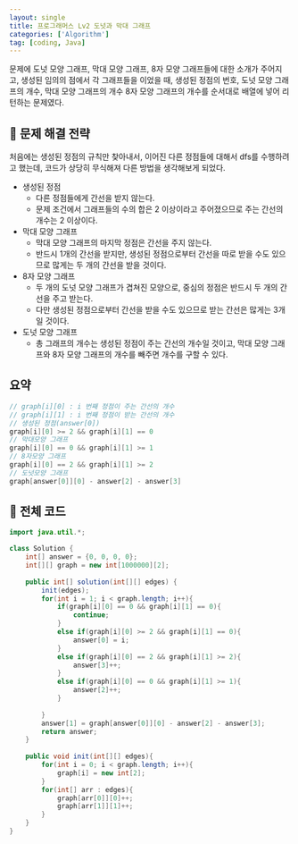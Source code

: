```yaml
---
layout: single
title: 프로그래머스 Lv2 도넛과 막대 그래프
categories: ['Algorithm']
tag: [coding, Java]
---
```




문제에 도넛 모양 그래프, 막대 모양 그래프, 8자 모양 그래프들에 대한 소개가 주어지고, 생성된 임의의 점에서 각 그래프들을 이었을 때, 생성된 정점의 번호, 도넛 모양 그래프의 개수, 막대 모양 그래프의 개수 8자 모양 그래프의 개수를 순서대로 배열에 넣어 리턴하는 문제였다.

## 📖 문제 해결 전략

처음에는 생성된 정점의 규칙만 찾아내서, 이어진 다른 정점들에 대해서 dfs를 수행하려고 했는데, 코드가 상당히 무식해져 다른 방법을 생각해보게 되었다.

- 생성된 정점
    - 다른 정점들에게 간선을 받지 않는다.
    - 문제 조건에서 그래프들의 수의 합은 2 이상이라고 주어졌으므로 주는 간선의 개수는 2 이상이다.
- 막대 모양 그래프
    - 막대 모양 그래프의 마지막 정점은 간선을 주지 않는다.
    - 반드시 1개의 간선을 받지만, 생성된 정점으로부터 간선을 따로 받을 수도 있으므로 많게는 두 개의 간선을 받을 것이다.
- 8자 모양 그래프
    - 두 개의 도넛 모양 그래프가 겹쳐진 모양으로, 중심의 정점은 반드시 두 개의 간선을 주고 받는다.
    - 다만 생성된 정점으로부터 간선을 받을 수도 있으므로 받는 간선은 많게는 3개일 것이다.
- 도넛 모양 그래프
    - 총 그래프의 개수는 생성된 정점이 주는 간선의 개수일 것이고, 막대 모양 그래프와 8자 모양 그래프의 개수를 빼주면 개수를 구할 수 있다.
    

## 요약

```java
// graph[i][0] : i 번째 정점이 주는 간선의 개수
// graph[i][1] : i 번째 정점이 받는 간선의 개수
// 생성된 정점(answer[0])
graph[i][0] >= 2 && graph[i][1] == 0
// 막대모양 그래프
graph[i][0] == 0 && graph[i][1] >= 1
// 8자모양 그래프
graph[i][0] == 2 && graph[i][1] >= 2
// 도넛모양 그래프
graph[answer[0]][0] - answer[2] - answer[3]
```

## 📝 전체 코드

```java
import java.util.*;

class Solution {
    int[] answer = {0, 0, 0, 0};
    int[][] graph = new int[1000000][2];
    
    public int[] solution(int[][] edges) {
        init(edges);
        for(int i = 1; i < graph.length; i++){
            if(graph[i][0] == 0 && graph[i][1] == 0){
                continue;
            }
            else if(graph[i][0] >= 2 && graph[i][1] == 0){
                answer[0] = i;
            }
            else if(graph[i][0] == 2 && graph[i][1] >= 2){
                answer[3]++;
            }
            else if(graph[i][0] == 0 && graph[i][1] >= 1){
                answer[2]++;
            }
            
        }
        answer[1] = graph[answer[0]][0] - answer[2] - answer[3];
        return answer;
    }
    
    public void init(int[][] edges){
        for(int i = 0; i < graph.length; i++){
            graph[i] = new int[2];
        }
        for(int[] arr : edges){
            graph[arr[0]][0]++;
            graph[arr[1]][1]++;
        }
    }
}
```